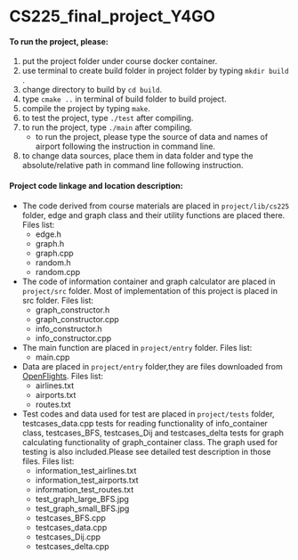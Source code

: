 # CS225_final_project_Y4GO

#### To run the project, please:
1. put the project folder under course docker container.
2. use terminal to create build folder in project folder by typing `mkdir build` .
3. change directory to build by `cd build`.
4. type `cmake ..` in terminal of build folder to build project.
5. compile the project by typing `make`.
6. to test the project, type `./test` after compiling.
7. to run the project, type `./main` after compiling.
	* to run the project, please type the source of data and names of airport following the instruction in command line.
8. to change data sources, place them in data folder and type the absolute/relative path in command line following instruction.


#### Project code linkage and location description:
* The code derived from course materials are placed in `project/lib/cs225` folder, edge and graph class and their utility functions are placed there. 
Files list:
	* edge.h
	* graph.h
	* graph.cpp
	* random.h
	* random.cpp
*  The code of information container and graph calculator are placed in `project/src` folder. Most of implementation of this project is placed in src folder. 
Files list:
	* graph_constructor.h
	* graph_constructor.cpp 
	* info_constructor.h
	* info_constructor.cpp
*  The main function are placed in `project/entry` folder. 
Files list:
	* main.cpp
*  Data are placed in `project/entry` folder,they are files downloaded from [OpenFlights](https://openflights.org/data.html).
Files list:
	* airlines.txt
	* airports.txt
	* routes.txt
* Test codes and data used for test are placed in `project/tests` folder, testcases_data.cpp tests for reading functionality of info_container class, testcases_BFS, testcases_Dij and testcases_delta tests for graph calculating functionality of graph_container class. The graph used for testing is also included.Please see detailed test description in those files. Files list:
	* information_test_airlines.txt
	* information_test_airports.txt
	* information_test_routes.txt
	* test_graph_large_BFS.jpg
	* test_graph_small_BFS.jpg
	* testcases_BFS.cpp
	* testcases_data.cpp
	* testcases_Dij.cpp
	* testcases_delta.cpp
